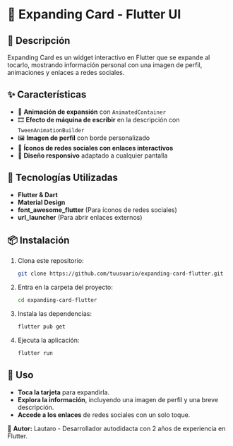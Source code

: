 # 📌 Expanding Card - Flutter UI

## 🌟 Descripción
Expanding Card es un widget interactivo en Flutter que se expande al tocarlo, mostrando información personal con una imagen de perfil, animaciones y enlaces a redes sociales.

## ✨ Características
- 📌 **Animación de expansión** con `AnimatedContainer`
- 🎞 **Efecto de máquina de escribir** en la descripción con `TweenAnimationBuilder`
- 🖼 **Imagen de perfil** con borde personalizado
- 🔗 **Íconos de redes sociales con enlaces interactivos**
- 📱 **Diseño responsivo** adaptado a cualquier pantalla

## 🚀 Tecnologías Utilizadas
- **Flutter & Dart**
- **Material Design**
- **font_awesome_flutter** (Para íconos de redes sociales)
- **url_launcher** (Para abrir enlaces externos)

## 📦 Instalación
1. Clona este repositorio:
   ```bash
   git clone https://github.com/tuusuario/expanding-card-flutter.git
   ```
2. Entra en la carpeta del proyecto:
   ```bash
   cd expanding-card-flutter
   ```
3. Instala las dependencias:
   ```bash
   flutter pub get
   ```
4. Ejecuta la aplicación:
   ```bash
   flutter run
   ```

## 📌 Uso
- **Toca la tarjeta** para expandirla.
- **Explora la información**, incluyendo una imagen de perfil y una breve descripción.
- **Accede a los enlaces** de redes sociales con un solo toque.


📌 **Autor:** Lautaro - Desarrollador autodidacta con 2 años de experiencia en Flutter.

